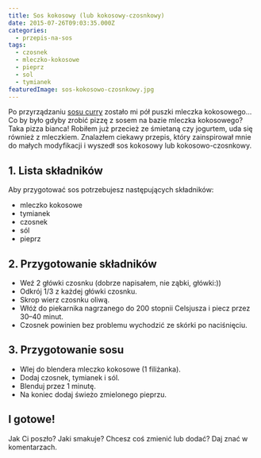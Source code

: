 ```yaml
---
title: Sos kokosowy (lub kokosowy-czosnkowy)
date: 2015-07-26T09:03:35.000Z
categories: 
  - przepis-na-sos
tags: 
  - czosnek
  - mleczko-kokosowe
  - pieprz
  - sol
  - tymianek
featuredImage: sos-kokosowo-czosnkowy.jpg
---
```


Po przyrządzaniu <a title="Przepis na sos curry" href="/sos-curry/">sosu curry</a> zostało mi pół puszki mleczka kokosowego… Co by było gdyby zrobić pizzę z sosem na bazie mleczka kokosowego? Taka pizza bianca! Robiłem już przecież ze śmietaną czy jogurtem, uda się również z mleczkiem. Znalazłem ciekawy przepis, który zainspirował mnie do małych modyfikacji i wyszedł sos kokosowy lub kokosowo-czosnkowy.

## 1\. Lista składników

Aby przygotować sos potrzebujesz następujących składników:

- mleczko kokosowe
- tymianek
- czosnek
- sól
- pieprz

## 2\. Przygotowanie składników

- Weź 2 główki czosnku (dobrze napisałem, nie ząbki, główki:))
- Odkrój 1/3 z każdej główki czosnku.
- Skrop wierz czosnku oliwą.
- Włóż do piekarnika nagrzanego do 200 stopnii Celsjusza i piecz przez 30–40 minut.
- Czosnek powinien bez problemu wychodzić ze skórki po naciśnięciu.

## 3\. Przygotowanie sosu

- Wlej do blendera mleczko kokosowe (1 filiżanka).
- Dodaj czosnek, tymianek i sól.
- Blenduj przez 1 minutę.
- Na koniec dodaj świeżo zmielonego pieprzu.

## I gotowe!

Jak Ci poszło? Jaki smakuje? Chcesz coś zmienić lub dodać? Daj znać w komentarzach.
